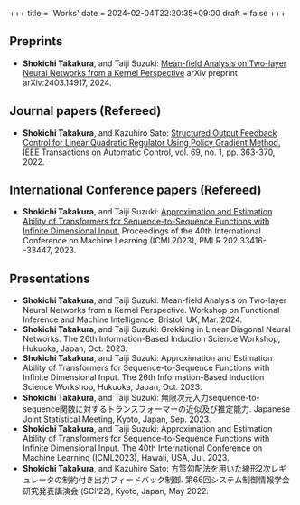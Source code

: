 +++
title = 'Works'
date = 2024-02-04T22:20:35+09:00
draft = false
+++

## Preprints
- **Shokichi Takakura**, and Taiji Suzuki: [Mean-field Analysis on Two-layer Neural Networks from a Kernel Perspective](https://arxiv.org/abs/2403.14917) arXiv preprint arXiv:2403.14917, 2024.

## Journal papers (Refereed)
- **Shokichi Takakura**, and Kazuhiro Sato: [Structured Output Feedback Control for Linear Quadratic Regulator Using Policy Gradient Method.](https://ieeexplore.ieee.org/document/10091214) IEEE Transactions on Automatic Control, vol. 69, no. 1, pp. 363-370, 2022.
## International Conference papers (Refereed)
- **Shokichi Takakura**, and Taiji Suzuki: [Approximation and Estimation Ability of Transformers for Sequence-to-Sequence Functions with Infinite Dimensional Input.](https://proceedings.mlr.press/v202/takakura23a.html) Proceedings of the 40th International Conference on Machine Learning (ICML2023), PMLR 202:33416--33447, 2023.

## Presentations
- **Shokichi Takakura**, and Taiji Suzuki: Mean-field Analysis on Two-layer Neural Networks from a Kernel Perspective. Workshop on Functional Inference and Machine Intelligence, Bristol, UK, Mar. 2024.
- **Shokichi Takakura**, and Taiji Suzuki: Grokking in Linear Diagonal Neural Networks. The 26th Information-Based Induction Science Workshop, Hukuoka, Japan, Oct. 2023.
- **Shokichi Takakura**, and Taiji Suzuki: Approximation and Estimation Ability of Transformers for Sequence-to-Sequence Functions with Infinite Dimensional Input. The 26th Information-Based Induction Science Workshop, Hukuoka, Japan, Oct. 2023.
- **Shokichi Takakura**, and Taiji Suzuki: 無限次元入力sequence-to-sequence関数に対するトランスフォーマーの近似及び推定能力. Japanese Joint Statistical Meeting, Kyoto, Japan, Sep. 2023.
- **Shokichi Takakura**, and Taiji Suzuki: Approximation and Estimation Ability of Transformers for Sequence-to-Sequence Functions with Infinite Dimensional Input. The 40th International Conference on Machine Learning (ICML2023), Hawaii, USA, Jul. 2023.
- **Shokichi Takakura**, and Kazuhiro Sato: 方策勾配法を用いた線形2次レギュレータの制約付き出力フィードバック制御. 第66回システム制御情報学会研究発表講演会 (SCI’22), Kyoto, Japan, May 2022.
